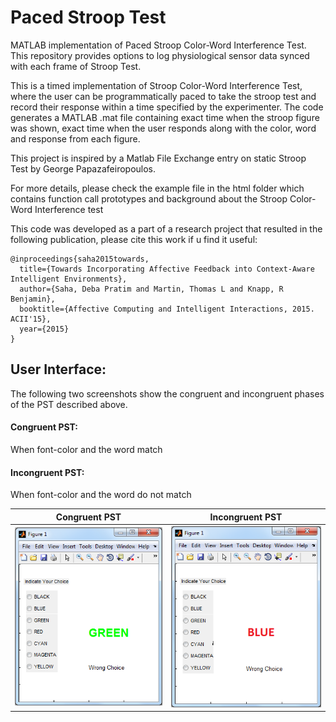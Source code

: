 # Paced Stroop Test

MATLAB implementation of Paced Stroop Color-Word Interference Test. This repository provides options to log physiological sensor data synced with each frame of Stroop Test.

This is a timed implementation of Stroop Color-Word Interference Test, where the user can be programmatically paced to take the stroop test and record their response within a time specified by the experimenter. The code generates a MATLAB .mat file containing exact time when the stroop figure was shown, exact time when the user responds along with the color, word and response from each figure.

This project is inspired by a Matlab File Exchange entry on static Stroop Test by George Papazafeiropoulos.

For more details, please check the example file in the html folder which contains function call prototypes and background about the Stroop Color-Word Interference test

This code was developed as a part of a research project that resulted in the following publication, please cite this work if u find it useful:

```
@inproceedings{saha2015towards,  
  title={Towards Incorporating Affective Feedback into Context-Aware Intelligent Environments},  
  author={Saha, Deba Pratim and Martin, Thomas L and Knapp, R Benjamin},  
  booktitle={Affective Computing and Intelligent Interactions, 2015. ACII'15},  
  year={2015}  
}  
```

## User Interface:

The following two screenshots show the congruent and incongruent phases of the PST described above. 
#### Congruent PST: 
When font-color and the word match
#### Incongruent PST: 
When font-color and the word do not match


Congruent PST                     |  Incongruent PST  
:--------------------------------:|:-------------------------:
![](PSTCongruentScreenShot.png)   |  ![](PSTInCongruentScreenShot.png)
